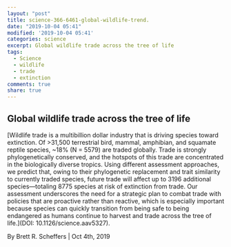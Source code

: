 ```yaml
---
layout: "post"
title: science-366-6461-global-wildlife-trend.
date: "2019-10-04 05:41"
modified: '2019-10-04 05:41'
categories: science
excerpt: Global wildlife trade across the tree of life
tags:
  - Science
  - wildlife
  - trade
  - extinction
comments: true
share: true
---
```


## Global wildlife trade across the tree of life

[Wildlife trade is a multibillion dollar industry that is driving species toward extinction. Of >31,500 terrestrial bird, mammal, amphibian, and squamate reptile species, ~18% (N = 5579) are traded globally. Trade is strongly phylogenetically conserved, and the hotspots of this trade are concentrated in the biologically diverse tropics. Using different assessment approaches, we predict that, owing to their phylogenetic replacement and trait similarity to currently traded species, future trade will affect up to 3196 additional species—totaling 8775 species at risk of extinction from trade. Our assessment underscores the need for a strategic plan to combat trade with policies that are proactive rather than reactive, which is especially important because species can quickly transition from being safe to being endangered as humans continue to harvest and trade across the tree of life.](DOI: 10.1126/science.aav5327).

By Brett R. Scheffers | Oct 4th, 2019
